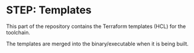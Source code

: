 # STEP: Templates

This part of the repository contains the Terraform templates (HCL) for the toolchain.

The templates are merged into the binary/executable when it is being built.
